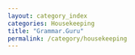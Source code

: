 ```yaml
---
layout: category_index
categories: Housekeeping
title: "Grammar.Guru"
permalink: /category/housekeeping
---
```

